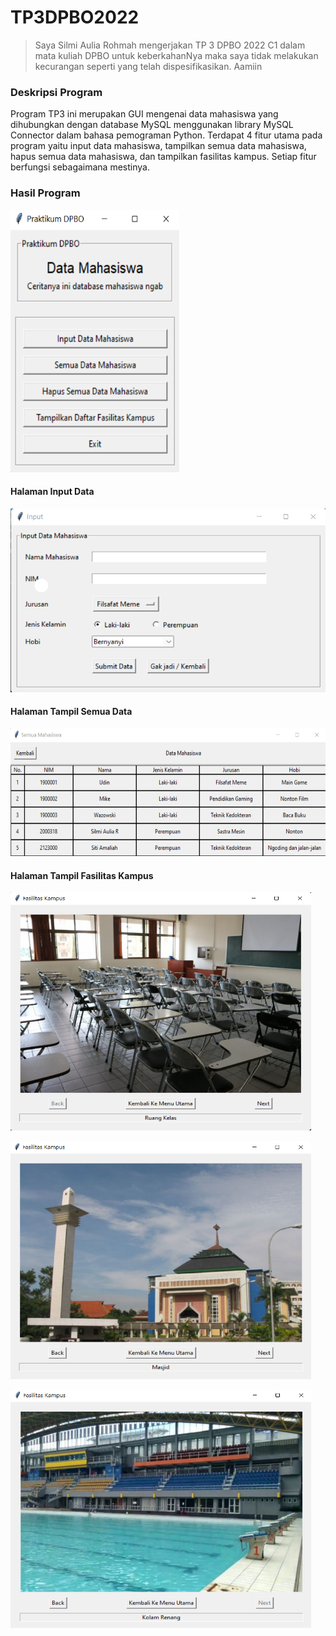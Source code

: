 # TP3DPBO2022

> Saya Silmi Aulia Rohmah mengerjakan TP 3 DPBO 2022 C1 dalam mata kuliah DPBO untuk keberkahanNya 
> maka saya tidak melakukan kecurangan seperti yang telah dispesifikasikan. Aamiin 

### Deskripsi Program 
Program TP3 ini merupakan GUI mengenai data mahasiswa yang dihubungkan dengan database MySQL menggunakan library MySQL Connector dalam bahasa pemograman Python. Terdapat 4 fitur utama 
pada program yaitu input data mahasiswa, tampilkan semua data mahasiswa, hapus semua data mahasiswa, dan tampilkan fasilitas kampus. 
Setiap fitur berfungsi sebagaimana mestinya.


### Hasil Program
<p align="left">
  <img width="270" height="420" src="https://github.com/silmiaulia/TP3DPBO2022/blob/main/Screenshot/tampilanAwal.png">
</p>

#### Halaman Input Data

<p align="left">
  <img width="504" height="294" src="https://github.com/silmiaulia/TP3DPBO2022/blob/main/Screenshot/windowInput.png">
</p>

#### Halaman Tampil Semua Data

<p align="left">
  <img width="657" height="204" src="https://github.com/silmiaulia/TP3DPBO2022/blob/main/Screenshot/tampilData.png">
</p>

#### Halaman Tampil Fasilitas Kampus

<p align="left">
  <img width="481" height="381" src="https://github.com/silmiaulia/TP3DPBO2022/blob/main/Screenshot/fasilitas1.png">
</p>

<p align="left">
  <img width="481" height="381" src="https://github.com/silmiaulia/TP3DPBO2022/blob/main/Screenshot/fasilitas2.png">
</p>

<p align="left">
  <img width="481" height="381" src="https://github.com/silmiaulia/TP3DPBO2022/blob/main/Screenshot/fasilitas3.png">
</p>
